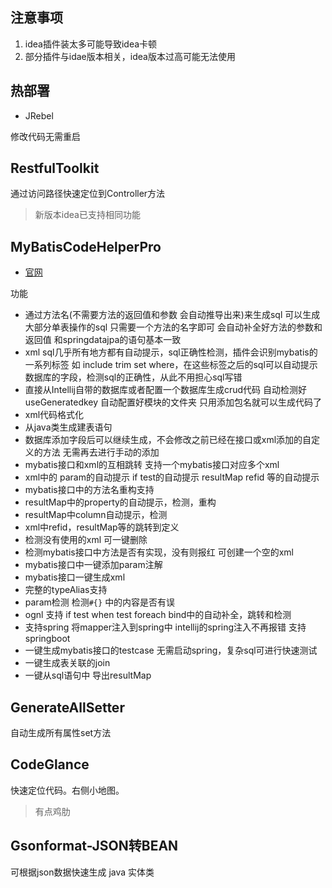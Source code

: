 ## 注意事项

1. idea插件装太多可能导致idea卡顿
2. 部分插件与idae版本相关，idea版本过高可能无法使用


## 热部署

- JRebel

修改代码无需重启

## RestfulToolkit

通过访问路径快速定位到Controller方法

> 新版本idea已支持相同功能

## MyBatisCodeHelperPro

- [官网](https://gejun123456.github.io/MyBatisCodeHelper-Pro/#/)

功能

- 通过方法名(不需要方法的返回值和参数 会自动推导出来)来生成sql 可以生成大部分单表操作的sql 只需要一个方法的名字即可 会自动补全好方法的参数和返回值 和springdatajpa的语句基本一致
- xml sql几乎所有地方都有自动提示，sql正确性检测，插件会识别mybatis的一系列标签 如 include trim set where，在这些标签之后的sql可以自动提示数据库的字段，检测sql的正确性，从此不用担心sql写错
- 直接从Intellij自带的数据库或者配置一个数据库生成crud代码 自动检测好 useGeneratedkey 自动配置好模块的文件夹 只用添加包名就可以生成代码了
- xml代码格式化
- 从java类生成建表语句
- 数据库添加字段后可以继续生成，不会修改之前已经在接口或xml添加的自定义的方法 无需再去进行手动的添加
- mybatis接口和xml的互相跳转 支持一个mybatis接口对应多个xml
- xml中的 param的自动提示 if test的自动提示 resultMap refid 等的自动提示
- mybatis接口中的方法名重构支持
- resultMap中的property的自动提示，检测，重构
- resultMap中column自动提示，检测
- xml中refid，resultMap等的跳转到定义
- 检测没有使用的xml 可一键删除
- 检测mybatis接口中方法是否有实现，没有则报红 可创建一个空的xml
- mybatis接口中一键添加param注解
- mybatis接口一键生成xml
- 完整的typeAlias支持
- param检测 检测`#{}` 中的内容是否有误
- ognl 支持 if test when test foreach bind中的自动补全，跳转和检测
- 支持spring 将mapper注入到spring中 intellij的spring注入不再报错 支持springboot
- 一键生成mybatis接口的testcase 无需启动spring，复杂sql可进行快速测试
- 一键生成表关联的join
- 一键从sql语句中 导出resultMap

## GenerateAllSetter

自动生成所有属性set方法

## CodeGlance

快速定位代码。右侧小地图。

> 有点鸡肋

## Gsonformat-JSON转BEAN

可根据json数据快速生成 java 实体类